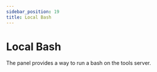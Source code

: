 ```yaml
---
sidebar_position: 19
title: Local Bash
---
```

# Local Bash

The panel provides a way to run a bash on the tools server. 
